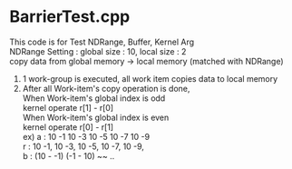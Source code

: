 # BarrierTest.cpp
This code is for Test NDRange, Buffer, Kernel Arg    
NDRange Setting : global size : 10, local size : 2   
copy data from global memory -> local memory (matched with NDRange)     
    
1. 1 work-group is executed, all work item copies data to local memory    
3. After all Work-item's copy operation is done,          
When Work-item's global index is odd    
kernel operate r[1] - r[0]   
When Work-item's global index is even     
kernel operate r[0] - r[1]   
ex)
a : 10 -1 10 -3 10 -5 10 -7 10 -9      
r : 10 -1, 10 -3, 10 -5, 10 -7, 10 -9,   
b : (10 - -1) (-1 - 10) ~~ .. 


